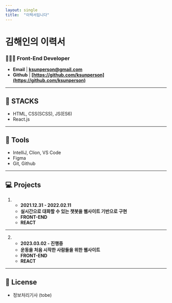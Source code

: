 ```yaml
---
layout: single
title:  "이력서입니다"
---
```


# 김해인의 이력서

### 🙋🏻‍♀️ Front-End Developer

- **Email** | **ksunperson@gmail.com**
- **Github** | **[https://github.com/ksunperson](https://github.com/ksunperson)**

---

## 🔨 STACKS

- HTML, CSS(SCSS), JS(ES6)
- React.js

---

## 🔧 Tools

- IntelliJ, Clion, VS Code
- Figma
- Git, Github

---

## 💻 Projects

1. - **2021.12.31 - 2022.02.11**
   - **실시간으로 대화할 수 있는 챗봇을 웹사이트 기반으로 구현**
   - **FRONT-END**
   - **REACT**

---

2. - **2023.03.02 - 진행중**
   - **운동을 처음 시작한 사람들을 위한 웹사이트**
   - **FRONT-END**
   - **REACT**

---

## 📝 License

- 정보처리기사 (tobe)

